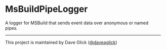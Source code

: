 # MsBuildPipeLogger

A logger for MSBuild that sends event data over anonymous or named pipes.

---
This project is maintained by Dave Glick ([@daveaglick](https://github.com/daveaglick))
